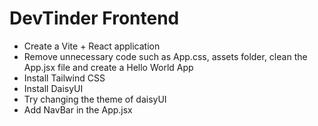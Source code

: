 # DevTinder Frontend
- Create a Vite + React application
- Remove unnecessary code such as App.css, assets folder, clean the App.jsx file and create a Hello World App
- Install Tailwind CSS
- Install DaisyUI
- Try changing the theme of daisyUI
- Add NavBar in the App.jsx